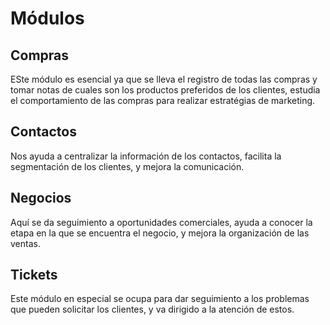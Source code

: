 # Módulos
## Compras 
ESte módulo es esencial ya que se lleva el registro de todas las compras y tomar notas de cuales son los productos preferidos de los clientes, estudia el comportamiento de las compras para realizar estratégias de marketing.

## Contactos
Nos ayuda a centralizar la información de los contactos, facilita la segmentación de los clientes, y mejora la comunicación.

## Negocios
Aquí se da seguimiento a oportunidades comerciales, ayuda a conocer la etapa en la que se encuentra el negocio, y mejora la organización de las ventas.

## Tickets
Este módulo en especial se ocupa para dar seguimiento a los problemas que pueden solicitar los clientes, y va dirigido a la atención de estos.
 